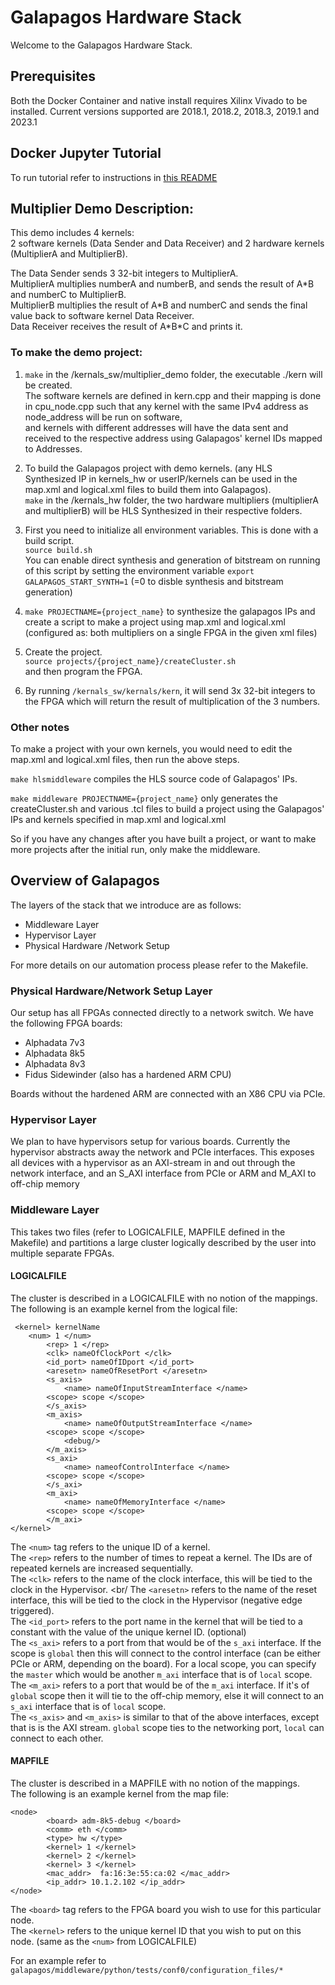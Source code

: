 # Galapagos Hardware Stack 

Welcome to the Galapagos Hardware Stack. 

## Prerequisites

Both the Docker Container and native install requires Xilinx Vivado to be installed. Current versions supported are 2018.1, 2018.2, 2018.3, 2019.1 and 2023.1

## Docker Jupyter Tutorial

To run tutorial refer to instructions in [this README](https://github.com/UofT-HPRC/galapagos/blob/master/docker/README.md)

## Multiplier Demo Description:
This demo includes 4 kernels:  
2 software kernels (Data Sender and Data Receiver) and 2 hardware kernels (MultiplierA and MultiplierB).

The Data Sender sends 3 32-bit integers to MultiplierA.  
MultiplierA multiplies numberA and numberB, and sends the result of A\*B and numberC to MultiplierB.  
MultiplierB multiplies the result of A\*B and numberC and sends the final value back to software kernel Data Receiver.  
Data Receiver receives the result of A\*B\*C and prints it.

### To make the demo project:

1. `make` in the /kernals_sw/multiplier_demo folder, the executable ./kern will be created.  
The software kernels are defined in kern.cpp and their mapping is done in cpu_node.cpp such that any kernel with the same IPv4 address as node_address will be run on software,  
and kernels with different addresses will have the data sent and received to the respective address using Galapagos' kernel IDs mapped to Addresses.

2. To build the Galapagos project with demo kernels. (any HLS Synthesized IP in kernels_hw or userIP/kernels can be used in the map.xml and logical.xml files to build them into Galapagos).  
`make` in the /kernals_hw folder, the two hardware multipliers (multiplierA and multiplierB) will be HLS Synthesized in their respective folders.

3. First you need to initialize all environment variables. This is done with a build script.  
`source build.sh`  
You can enable direct synthesis and generation of bitstream on running of this script by setting the environment variable `export GALAPAGOS_START_SYNTH=1` (=0 to disble synthesis and bitstream generation)

4. `make PROJECTNAME={project_name}` to synthesize the galapagos IPs and create a script to make a project using map.xml and logical.xml (configured as: both multipliers on a single FPGA in the given xml files)

5. Create the project.  
`source projects/{project_name}/createCluster.sh`  
and then program the FPGA.

6. By running `/kernals_sw/kernals/kern`, it will send 3x 32-bit integers to the FPGA which will return the result of multiplication of the 3 numbers.

### Other notes

To make a project with your own kernels, you would need to edit the map.xml and logical.xml files, then run the above steps.

`make hlsmiddleware` compiles the HLS source code of Galapagos' IPs.

`make middleware PROJECTNAME={project_name}` only generates the createCluster.sh and various .tcl files to build a project using the Galapagos' IPs and kernels specified in map.xml and logical.xml

So if you have any changes after you have built a project, or want to make more projects after the initial run, only make the middleware.

## Overview of Galapagos

The layers of the stack that we introduce are as follows:  
- Middleware Layer
- Hypervisor Layer
- Physical Hardware /Network Setup

For more details on our automation process please refer to the Makefile. 

### Physical Hardware/Network Setup Layer

Our setup has all FPGAs connected directly to a network switch.  We have the following FPGA boards:
- Alphadata 7v3
- Alphadata 8k5
- Alphadata 8v3
- Fidus Sidewinder (also has a hardened ARM CPU)

Boards without the hardened ARM are connected with an X86 CPU via PCIe. 

### Hypervisor Layer

We plan to have hypervisors setup for various boards. Currently the hypervisor abstracts away the network and PCIe interfaces. 
This exposes all devices with a hypervisor as an AXI-stream in and out through the network interface, and an S_AXI interface from PCIe or ARM and M_AXI to off-chip memory


### Middleware Layer

This takes two files (refer to LOGICALFILE, MAPFILE defined in the Makefile) and partitions a large cluster logically described by the user into multiple separate FPGAs.

#### LOGICALFILE

The cluster is described in a LOGICALFILE with no notion of the mappings. 
The following is an example kernel from the logical file:
```
 <kernel> kernelName
	<num> 1 </num>
        <rep> 1 </rep>
        <clk> nameOfClockPort </clk>
        <id_port> nameOfIDport </id_port>
        <aresetn> nameOfResetPort </aresetn>
        <s_axis>
            <name> nameOfInputStreamInterface </name>
	    <scope> scope </scope>
        </s_axis>
        <m_axis>
            <name> nameOfOutputStreamInterface </name>
	    <scope> scope </scope>
            <debug/>
        </m_axis>
        <s_axi>
            <name> nameofControlInterface </name>
	    <scope> scope </scope>
        </s_axi>
        <m_axi>
            <name> nameOfMemoryInterface </name>
	    <scope> scope </scope>
        </m_axi>
</kernel>
```

The `<num>` tag refers to the unique ID of a kernel. <br/>
The `<rep>` refers to the number of times to repeat a kernel. The IDs are of repeated kernels are increased sequentially. <br/>
The `<clk>` refers to the name of the clock interface, this will be tied to the clock in the Hypervisor. <br/
The `<aresetn>` refers to the name of the reset interface, this will be tied to the clock in the Hypervisor (negative edge triggered). <br/>
The `<id_port>` refers to the port name in the kernel that will be tied to a constant with the value of the unique kernel ID. (optional) <br/>
The `<s_axi>` refers to a port from that would be of the `s_axi` interface. If the scope is `global` then this will connect to the control interface (can be either PCIe or ARM, depending on the board). For a local scope, you can specify the `master` which would be another `m_axi` interface that is of `local` scope. <br/>
The `<m_axi>` refers to a port that would be of the `m_axi` interface. If it's of `global` scope then it will tie to the off-chip memory, else it will connect to an `s_axi` interface that is of `local` scope. <br/>
The `<s_axis>` and `<m_axis>` is similar to that of the above interfaces, except that is is the AXI stream. `global` scope ties to the networking port, `local` can connect to each other. <br/>


#### MAPFILE

The cluster is described in a MAPFILE with no notion of the mappings.  <br/>
The following is an example kernel from the map file:

```
<node>
        <board> adm-8k5-debug </board>
        <comm> eth </comm>
        <type> hw </type>
        <kernel> 1 </kernel>
        <kernel> 2 </kernel>
        <kernel> 3 </kernel>
        <mac_addr>  fa:16:3e:55:ca:02 </mac_addr>
        <ip_addr> 10.1.2.102 </ip_addr>
</node>

```

The `<board>` tag refers to the FPGA board you wish to use for this particular node. <br/>
The `<kernel>` refers to the unique kernel ID that you wish to put on this node. (same as the `<num>` from LOGICALFILE)  <br/>

  
For an example refer to `galapagos/middleware/python/tests/conf0/configuration_files/*`

